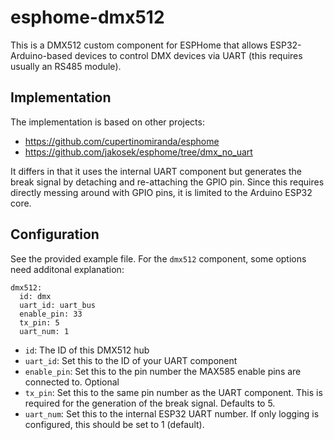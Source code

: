 # esphome-dmx512

This is a DMX512 custom component for ESPHome that allows ESP32-Arduino-based
devices to control DMX devices via UART (this requires usually an RS485 module).

## Implementation

The implementation is based on other projects:

  * https://github.com/cupertinomiranda/esphome
  * https://github.com/jakosek/esphome/tree/dmx_no_uart

It differs in that it uses the internal UART component but generates the
break signal by detaching and re-attaching the GPIO pin. Since this requires
directly messing around with GPIO pins, it is limited to the Arduino ESP32 core.

## Configuration

See the provided example file. For the `dmx512` component, some options need
additonal explanation:
```
dmx512:
  id: dmx
  uart_id: uart_bus
  enable_pin: 33
  tx_pin: 5
  uart_num: 1
```

  * `id`: The ID of this DMX512 hub
  * `uart_id`: Set this to the ID of your UART component
  * `enable_pin`: Set this to the pin number the MAX585 enable pins are connected
  to. Optional
  * `tx_pin`: Set this to the same pin number as the UART component. This is required
  for the generation of the break signal. Defaults to 5.
  * `uart_num`: Set this to the internal ESP32 UART number. If only logging is
  configured, this should be set to 1 (default). 
